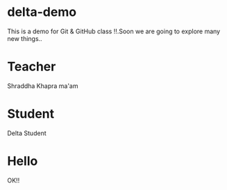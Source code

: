 # delta-demo
This is a demo for Git &amp;  GitHub class !!.Soon we are going to explore many new things..

# Teacher 
Shraddha Khapra ma'am 
# Student 
Delta Student 
# Hello 
OK!! 